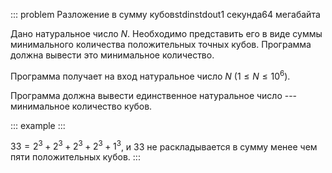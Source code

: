::: problem
Разложение в сумму кубовstdinstdout1 секунда64 мегабайта

Дано натуральное число $N$. Необходимо представить его в виде суммы
минимального количества положительных точных кубов. Программа должна
вывести это минимальное количество.

Программа получает на вход натуральное число $N$
($1\leqslant N\leqslant 10^6$).

Программа должна вывести единственное натуральное число --- минимальное
количество кубов.

::: example
:::

$33=2^3+2^3+2^3+2^3+1^3$, и 33 не раскладывается в сумму менее чем пяти
положительных кубов.
:::
